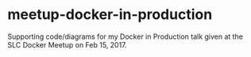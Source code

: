 # meetup-docker-in-production
Supporting code/diagrams for my Docker in Production talk given at the SLC Docker Meetup on Feb 15, 2017.
